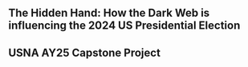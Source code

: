 ## The Hidden Hand: How the Dark Web is influencing the 2024 US Presidential Election
## USNA AY25 Capstone Project
